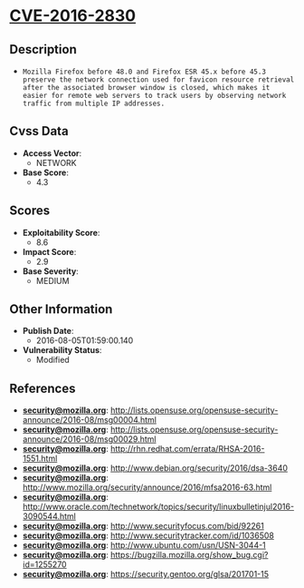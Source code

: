 
# [CVE-2016-2830](http://lists.opensuse.org/opensuse-security-announce/2016-08/msg00004.html)

## Description

- `Mozilla Firefox before 48.0 and Firefox ESR 45.x before 45.3 preserve the network connection used for favicon resource retrieval after the associated browser window is closed, which makes it easier for remote web servers to track users by observing network traffic from multiple IP addresses.`

## Cvss Data

- **Access Vector**:
  - NETWORK
- **Base Score**:
  - 4.3

## Scores

- **Exploitability Score**:
  - 8.6
- **Impact Score**:
  - 2.9
- **Base Severity**:
  - MEDIUM

## Other Information

- **Publish Date**:
  - 2016-08-05T01:59:00.140
- **Vulnerability Status**:
  - Modified

## References

- **security@mozilla.org**: http://lists.opensuse.org/opensuse-security-announce/2016-08/msg00004.html
- **security@mozilla.org**: http://lists.opensuse.org/opensuse-security-announce/2016-08/msg00029.html
- **security@mozilla.org**: http://rhn.redhat.com/errata/RHSA-2016-1551.html
- **security@mozilla.org**: http://www.debian.org/security/2016/dsa-3640
- **security@mozilla.org**: http://www.mozilla.org/security/announce/2016/mfsa2016-63.html
- **security@mozilla.org**: http://www.oracle.com/technetwork/topics/security/linuxbulletinjul2016-3090544.html
- **security@mozilla.org**: http://www.securityfocus.com/bid/92261
- **security@mozilla.org**: http://www.securitytracker.com/id/1036508
- **security@mozilla.org**: http://www.ubuntu.com/usn/USN-3044-1
- **security@mozilla.org**: https://bugzilla.mozilla.org/show_bug.cgi?id=1255270
- **security@mozilla.org**: https://security.gentoo.org/glsa/201701-15
